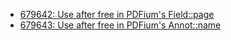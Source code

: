 - [679642: Use after free in PDFium's Field::page](https://bugs.chromium.org/p/chromium/issues/detail?id=679642)
- [679643: Use after free in PDFium's Annot::name](https://bugs.chromium.org/p/chromium/issues/detail?id=679643)
